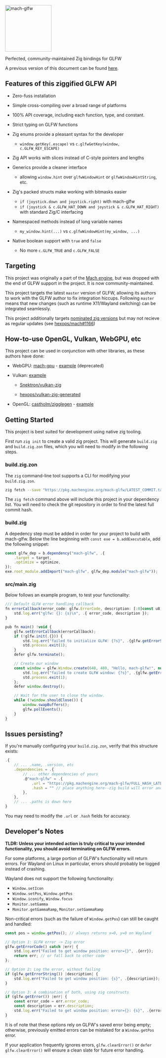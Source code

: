 <a href="https://machengine.org/pkg/mach-glfw">
    <picture>
        <source media="(prefers-color-scheme: dark)" srcset="https://machengine.org/assets/mach/glfw-full-dark.svg">
        <img alt="mach-glfw" src="https://machengine.org/assets/mach/glfw-full-light.svg" height="150px">
    </picture>
</a>

Perfected, community-maintained Zig bindings for GLFW

A previous version of this document can be found [here](https://machengine.org/v0.4/pkg/mach-glfw/).

## Features of this ziggified GLFW API
 - Zero-fuss installation
 - Simple cross-compiling over a broad range of platforms
 - 100% API coverage, including each function, type, and constant.

 - Strict typing on GLFW functions

 - Zig enums provide a pleasant syntax for the developer
     - `window.getKey(.escape)` vs `c.glfwGetKey(window, c.GLFW_KEY_ESCAPE)`

 - Zig API works with slices instead of C-style pointers and lengths

 - Generics provide a cleaner interface
     - allowing `window.hint` over `glfwWindowHint` or `glfwWindowHintString`, etc.

 - Zig's packed structs make working with bitmasks easier
     - `if (joystick.down and joystick.right)` with mach-glfw
     - `if (joystick & c.GLFW_HAT_DOWN and joystick & c.GLFW_HAT_RIGHT)` with standard Zig/C interfacing

 - Namespaced methods instead of long variable names
     - `my_window.hint(...)` vs `c.glfwWindowHint(my_window, ...)`

 - Native boolean support with `true` and `false`
     - No more `c.GLFW_TRUE` and `c.GLFW_FALSE`

## Targeting
This project was originally a part of the [Mach engine](https://machengine.org), but was dropped
with the end of GLFW support in the project. It is now community-maintained.

This project targets the latest `master` version of GLFW, allowing its authors to work
with the GLFW author to fix integration hiccups. Following `master` means that new
changes (such as runtime X11/Wayland switching) can be integrated seamlessly.

This project additionally targets [nominated zig versions](https://machengine.org/about/zig-version/)
but may not recieve as regular updates (see [hexops/mach#1166](https://github.com/hexops/mach/issues/1166))

## How-to-use OpenGL, Vulkan, WebGPU, etc
This project can be used in conjunction with other libraries, as these authors have done:

 - WebGPU: [mach-gpu](https://machengine.org/v0.4/pkg/mach-gpu) - [example](https://github.com/hexops/mach-gpu) (deprecated)

 - Vulkan: [example](https://github.com/hexops/mach-glfw-vulkan-example)

     - [Snektron/vulkan-zig](https://github.com/Snektron/vulkan-zig)

     - [hexops/vulkan-zig-generated](https://github.com/hexops/vulkan-zig-generated)

 - OpenGL: [castholm/zigglegen](https://github.com/hexops/mach-glfw-opengl-example) - [example](https://github.com/hexops/mach-glfw-opengl-example)

## Getting Started
This project is best suited for development using native zig tooling.

First run `zig init` to create a valid zig project. This will generate `build.zig` and
`build.zig.zon` files, which you will need to modify in the following steps.

### build.zig.zon
The `zig` command-line tool supports a CLI for modifying your `build.zig.zon`.
```sh
zig fetch --save "https://pkg.machengine.org/mach-glfw/LATEST_COMMIT.tar.gz"
```
The `zig fetch` command above will include this project in your dependency list.
You will need to check the git repository in order to find the latest full commit hash.

### build.zig
A depedency step must be added in order for your project to build with mach-glfw. Below
the line beginning with `const exe = b.addExecutable`, add the following snippet:
```typescript
const glfw_dep = b.dependency("mach-glfw", .{
    .target = target,
    .optimize = optimize,
});
exe.root_module.addImport("mach-glfw", glfw_dep.module("mach-glfw"));
```

### src/main.zig
Below follows an example program, to test your functionality:
```typescript
/// Default GLFW error handling callback
fn errorCallback(error_code: glfw.ErrorCode, description: [:0]const u8) void {
    std.log.err("glfw: {}: {s}\n", .{ error_code, description });
}

pub fn main() !void {
    glfw.setErrorCallback(errorCallback);
    if (!glfw.init(.{})) {
        std.log.err("failed to initialize GLFW: {?s}", .{glfw.getErrorString()});
        std.process.exit(1);
    }
    defer glfw.terminate();

    // Create our window
    const window = glfw.Window.create(640, 480, "Hello, mach-glfw!", null, null, .{}) orelse {
        std.log.err("failed to create GLFW window: {?s}", .{glfw.getErrorString()});
        std.process.exit(1);
    };
    defer window.destroy();

    // Wait for the user to close the window.
    while (!window.shouldClose()) {
        window.swapBuffers();
        glfw.pollEvents();
    }
}
```

## Issues persisting?
If you're manually configuring your `build.zig.zon`, verify that this structure exists:
```typescript
.{
    // ... .name, .version, etc
    .dependencies = .{
        // ... other dependencies of yours
        .@"mach-glfw" = .{
            .url = "https://pkg.machengine.org/mach-glfw/FULL_HASH_LATEST_COMMIT.tar.gz",
            .hash = "" // place anything here--zig build will error and give you the correct hash
        },
    },
    // ... .paths is down here
}
```

You may need to modify the `.url` or `.hash` fields for accuracy.

## Developer's Notes

**TLDR: Unless your intended action is truly critical to your intended functionality, you should avoid terminating on GLFW errors.**

For some platforms, a large portion of GLFW's functionality will return errors.
For Wayland on Linux in particular, errors should probably be logged instead of crashing.

Wayland does not support the following functionality:
 - `Window.setIcon`
 - `Window.setPos`, `Window.getPos`
 - `Window.iconify`, `Window.focus`
 - `Monitor.setGamma`
 - `Monitor.getGammaRamp`, `Monitor.setGammaRamp`

Non-critical errors (such as the failure of `Window.getPos`) can still be caught and handled:
```typescript
const pos = window.getPos(); // always returns x=0, y=0 on Wayland

// Option 1: GLFW error -> Zig error
glfw.getErrorCode() catch |err| {
    std.log.err("Failed to get window position: error={}", .{err});
    return err; // or fall back to other code
};

// Option 2: Log the error, without failing
if (glfw.getErrorString()) |description| {
    std.log.err("Failed to get window position: {s}", .{description});
}

// Option 3: A combination of both, using zig constructs
if (glfw.getError()) |err| {
    const error_code = err.error_code;
    const description = err.description;
    std.log.err("Failed to get window position: error={}: {s}", .{error_code, description});
}
```

It is of note that these options rely on GLFW's saved error being empty; otherwise,
previously emitted errors can be mistaked for a `Window.getPos` error.

If your application frequently ignores errors, `glfw.clearError()` or `defer glfw.clearError()`
will ensure a clean slate for future error handling.



